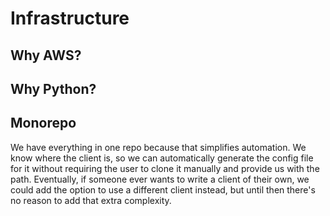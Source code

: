 Infrastructure
==============

Why AWS?
--------


Why Python?
-----------


Monorepo
--------

We have everything in one repo because that simplifies automation. We know
where the client is, so we can automatically generate the config file for it
without requiring the user to clone it manually and provide us with the path.
Eventually, if someone ever wants to write a client of their own, we could add
the option to use a different client instead, but until then there's no reason
to add that extra complexity.
